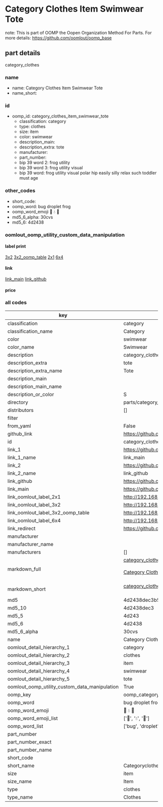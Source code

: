 # Category Clothes Item Swimwear Tote  

note: This is part of OOMP the Oopen Organization Method For Parts. For more details: https://github.com/oomlout/oomp_base

##  part details
  



category_clothes



### name
* name: Category Clothes Item Swimwear Tote
* name_short: 
### id
* oomp_id: category_clothes_item_swimwear_tote
  * classification: category
  * type: clothes
  * size: item
  * color: swimwear
  * description_main: 
  * description_extra: tote
  * manufacturer: 
  * part_number: 
  * bip 39 word 2: frog utility
  * bip 39 word 3: frog utility visual
  * bip 39 word: frog utility visual polar hip easily silly relax such toddler must age

### other_codes
* short_code: 
* oomp_word: bug droplet frog
* oomp_word_emoji :bug: :droplet: :frog:
* md5_6_alpha: 30cvs
* md5_6: 4d2438






### oomlout_oomp_utility_custom_data_manipulation
#### label print
[3x2](http://192.168.1.245:1112/?label=oomp%2030cvs)
[3x2_oomp_table](http://192.168.1.108:1112/?label=oomp%2030cvs)
[2x1](http://192.168.1.242:1112/?label=oomp%2030cvs)
[6x4](http://192.168.1.55:1112/?label=oomp%2030cvs)    

#### link

[link_main](https://github.com/oomlout/oomlout_oomp_version_1_messy/tree/main/parts/category_clothes_item_swimwear_tote) [link_github](https://github.com/oomlout/oomlout_oomp_version_1_messy/tree/main/parts/category_clothes_item_swimwear_tote)                             

#### price







### all codes 
| key | value |  
| --- | --- |  
| classification | category |  
| classification_name | Category |  
| color | swimwear |  
| color_name | Swimwear |  
| description | category_clothes |  
| description_extra | tote |  
| description_extra_name | Tote |  
| description_main |  |  
| description_main_name |  |  
| description_or_color | S  |  
| directory | parts/category_clothes_item_swimwear_tote |  
| distributors | [] |  
| filter |  |  
| from_yaml | False |  
| github_link | https://github.com/oomlout/oomlout_oomp_part_src/tree/main/parts/category_clothes_item_swimwear_tote |  
| id | category_clothes_item_swimwear_tote |  
| link_1 | https://github.com/oomlout/oomlout_oomp_version_1_messy/tree/main/parts/category_clothes_item_swimwear_tote |  
| link_1_name | link_main |  
| link_2 | https://github.com/oomlout/oomlout_oomp_version_1_messy/tree/main/parts/category_clothes_item_swimwear_tote |  
| link_2_name | link_github |  
| link_github | https://github.com/oomlout/oomlout_oomp_version_1_messy/tree/main/parts/category_clothes_item_swimwear_tote |  
| link_main | https://github.com/oomlout/oomlout_oomp_version_1_messy/tree/main/parts/category_clothes_item_swimwear_tote |  
| link_oomlout_label_2x1 | http://192.168.1.242:1112/?label=oomp%2030cvs |  
| link_oomlout_label_3x2 | http://192.168.1.245:1112/?label=oomp%2030cvs |  
| link_oomlout_label_3x2_oomp_table | http://192.168.1.108:1112/?label=oomp%2030cvs |  
| link_oomlout_label_6x4 | http://192.168.1.55:1112/?label=oomp%2030cvs |  
| link_redirect | https://github.com/oomlout/oomlout_oomp_version_1_messy/tree/main/parts/category_clothes_item_swimwear_tote |  
| manufacturer |  |  
| manufacturer_name |  |  
| manufacturers | [] |  
| markdown_full | [category_clothes_item_swimwear_tote](none)<br>[](none)<br>[Category Clothes Item Swimwear Tote](none)<br><br> |  
| markdown_short | [category_clothes_item_swimwear_tote](none)<br><br> |  
| md5 | 4d2438dec3b519151635fa77e9fc12e9 |  
| md5_10 | 4d2438dec3 |  
| md5_5 | 4d243 |  
| md5_6 | 4d2438 |  
| md5_6_alpha | 30cvs |  
| name | Category Clothes Item Swimwear Tote |  
| oomlout_detail_hierarchy_1 | category |  
| oomlout_detail_hierarchy_2 | clothes |  
| oomlout_detail_hierarchy_3 | item |  
| oomlout_detail_hierarchy_4 | swimwear |  
| oomlout_detail_hierarchy_5 | tote |  
| oomlout_oomp_utility_custom_data_manipulation | True |  
| oomp_key | oomp_category_clothes_item_swimwear_tote |  
| oomp_word | bug droplet frog |  
| oomp_word_emoji | :bug: :droplet: :frog: |  
| oomp_word_emoji_list | [':bug:', ':droplet:', ':frog:'] |  
| oomp_word_list | ['bug', 'droplet', 'frog'] |  
| part_number |  |  
| part_number_exact |  |  
| part_number_name |  |  
| short_code |  |  
| short_name | Categoryclothes |  
| size | item |  
| size_name | Item |  
| type | clothes |  
| type_name | Clothes |  
